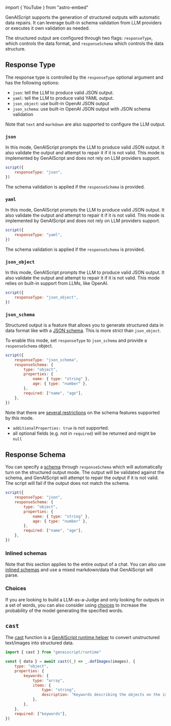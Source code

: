 import { YouTube } from "astro-embed"

GenAIScript supports the generation of structured outputs with automatic data repairs. It can leverage built-in schema validation from LLM providers or executes it own validation as needed.

<YouTube id="https://youtube.com/U6mWnZOCalo/" posterQuality="high" />

The structured output are configured through two flags: `responseType`, which controls the data format, and `responseSchema` which controls the data structure.

## Response Type

The response type is controlled by the `responseType` optional argument and has the following options:

- `json`: tell the LLM to produce valid JSON output.
- `yaml`: tell the LLM to produce valid YAML output.
- `json_object`: use built-in OpenAI JSON output
- `json_schema`: use built-in OpenAI JSON output with JSON schema validation

Note that `text` and `markdown` are also supported to configure the LLM output.

### `json`

In this mode, GenAIScript prompts the LLM to produce valid JSON output. It also validate the output and attempt to repair it if it is not valid.
This mode is implemented by GenAIScript and does not rely on LLM providers support.

```js
script({
    responseType: "json",
})
```

The schema validation is applied if the `responseSchema` is provided.

### `yaml`

In this mode, GenAIScript prompts the LLM to produce valid JSON output. It also validate the output and attempt to repair it if it is not valid.
This mode is implemented by GenAIScript and does not rely on LLM providers support.

```js
script({
    responseType: "yaml",
})
```

The schema validation is applied if the `responseSchema` is provided.

### `json_object`

In this mode, GenAIScript prompts the LLM to produce valid JSON output. It also validate the output and attempt to repair it if it is not valid.
This mode relies on built-in support from LLMs, like OpenAI.

```js "responseSchema"
script({
    responseType: "json_object",
})
```

### `json_schema`

Structured output is a feature that allows you to generate structured data in data format like with a [JSON schema](/genaiscript/reference/scripts/schemas). This is more strict than `json_object`.

To enable this mode, set `responseType` to `json_schema` and provide a `responseSchema` object.

```js "responseType: 'json_schema'"
script({
    responseType: "json_schema",
    responseSchema: {
        type: "object",
        properties: {
            name: { type: "string" },
            age: { type: "number" },
        },
        required: ["name", "age"],
    },
})
```

Note that there are [several restrictions](https://platform.openai.com/docs/guides/structured-outputs/how-to-use) on the schema features supported by this mode.

- `additionalProperties: true` is not supported.
- all optional fields (e.g. not in `required`) will be returned and might be `null`

## Response Schema

You can specify a [schema](/genaiscript/reference/scripts/schemas) through `responseSchema` which will automatically turn on the structured output mode. The output will be validated against the schema, and GenAIScript will attempt to repair the output if it is not valid. The script will fail if the output does not match the schema.

```js "responseSchema"
script({
    responseType: "json",
    responseSchema: {
        type: "object",
        properties: {
            name: { type: "string" },
            age: { type: "number" },
        },
        required: ["name", "age"],
    },
})
```

### Inlined schemas

Note that this section applies to the entire output of a chat. You can also use [inlined schemas](/genaiscript/reference/scripts/schemas) and use a mixed markdown/data that GenAIScript will parse.

### Choices

If you are looking to build a LLM-as-a-Judge and only looking for outputs in a set of words, you can also consider using [choices](/genaiscript/reference/scripts/choices) to increase the probability of the model generating the specified words.

## `cast`

The [cast](/genaiscript/reference/scripts/cast) function is a [GenAIScript runtime helper](/genaiscript/reference/scripts/runtime) to convert unstructured text/images into structured data.

```js "cast"
import { cast } from "genaiscript/runtime"

const { data } = await cast((_) => _.defImages(images), {
    type: "object",
    properties: {
        keywords: {
            type: "array",
            items: {
                type: "string",
                description: "Keywords describing the objects on the image",
            },
        },
    },
    required: ["keywords"],
})
```